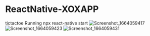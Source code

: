 # ReactNative-XOXAPP
 tictactoe
 Running
 npx react-native start
 ![Screenshot_1664059417](https://user-images.githubusercontent.com/84670856/192121385-f120a87c-ff8f-4714-a14f-789e01d2a622.png) ![Screenshot_1664059423](https://user-images.githubusercontent.com/84670856/192121387-8d5d1113-464f-4605-ac25-918a96edad20.png) ![Screenshot_1664059431](https://user-images.githubusercontent.com/84670856/192121393-fdf3cebf-b444-4389-8ff7-0a6234b5780b.png)



